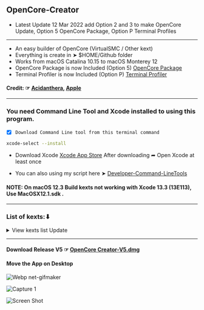 ## OpenCore-Creator

- Latest Update 12 Mar 2022 add Option 2 and 3 to make OpenCore Update, Option 5 OpenCore Package, Option P Terminal Profiles
-------------------------------------------------------

- An easy builder of OpenCore (VirtualSMC / Other kext)
- Everything is create in ➤  $HOME/Github folder
- Works from macOS Catalina 10.15 to macOS Monterey 12
- OpenCore Package is now Included (Option 5) [OpenCore Package](https://github.com/chris1111/OpenCore-Package)
- Terminal Profiler is now Included (Option P) [Terminal Profiler](https://github.com/chris1111/Terminal-Profiler)

#### Credit: ☞ [Acidanthera](https://github.com/acidanthera), [Apple](https://developer.apple.com/)
-------------------------------------------------------


### You need Command Line Tool and Xcode installed to using this program.
- [x] `Download Command Line tool from this terminal command`

 ```bash
xcode-select --install
```
- Download Xcode [Xcode App Store](https://apps.apple.com/us/app/xcode/id497799835?mt=12) After downloading ➦ Open Xcode at least once

- You can also using my script here ➤ [Developer-Command-LineTools](https://github.com/chris1111/Developer-Command-LineTools)

#### NOTE: On macOS 12.3 Build kexts not working with Xcode 13.3 (13E113), Use MacOSX12.1.sdk .
-------------------------------------------------------
### List of kexts:⬇︎

<details> 
  <summary>View kexts list Update</summary>
  
- AirportBrcmFixup.kext
- AppleALC.kext
- BlueToolFixup.kext 
- BrcmBluetoothInjector.kext
- BrcmFirmwareData.kext
- BrcmFirmwareRepo.kext
- BrcmNonPatchRAM.kext
- BrcmNonPatchRAM2.kext
- BrcmPatchRAM.kext
- BrcmPatchRAM2.kext
- BrcmPatchRAM3.kext
- BrightnessKeys.kext
- IntelMausi.kext
- IntelSnowMausi.kext
- Lilu.kext
- RestrictEvents.kext
- NVMeFix.kext
- SMCBatteryManager.kext
- SMCDellSensors.kext
- SMCLightSensor.kext
- SMCProcessor.kext
- SMCSuperIO.kext
- VirtualSMC.kext
- VoodooPS2Controller.kext
- WhateverGreen.kext
  
</details>

-------------------------------------------------------

#### Download Release V5 ☞ [OpenCore Creator-V5.dmg ](https://github.com/chris1111/OpenCore-Creator/releases/tag/V5)

#### Move the App on Desktop
![Webp net-gifmaker](https://user-images.githubusercontent.com/6248794/88553305-200dcf80-cff3-11ea-97f6-c3dba49d363d.gif)


![Capture 1](https://user-images.githubusercontent.com/6248794/88550516-b93ae700-cfef-11ea-92ff-2c2a9ab3acdb.png)


![Screen Shot](https://user-images.githubusercontent.com/6248794/158032143-5da35966-4971-4020-99dd-acd031ec2ed6.png)

